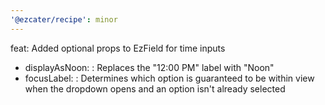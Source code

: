 ```yaml
---
'@ezcater/recipe': minor
---
```


feat: Added optional props to EzField for time inputs

- displayAsNoon: <boolean>: Replaces the "12:00 PM" label with "Noon"
- focusLabel: <string>: Determines which option is guaranteed to be within view when the dropdown opens and an option isn't already selected
